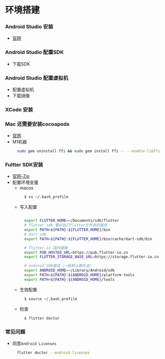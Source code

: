 # 环境搭建

### Android Studio 安装
  - [官网](https://developer.android.com/studio/install?hl=zh-cn)

### Android Studio 配置SDK
  - 下载SDK
  <!-- - ![123](@vuepress-img/knowledge-flutter/a-sdk-1.png) -->
<!-- docs/public/images/knowledge-flutter/a-sdk-1.png -->
### Android Studio 配置虚拟机
  - 配置虚拟机
  - 下载镜像

### XCode 安装

### Mac 还需要安装cocoapods
  - [官网](https://cocoapods.org)
  - M1机器
    ```sh
      sudo gem uninstall ffi && sudo gem install ffi -- --enable-libffi-alloc
    ```

### Fultter SDK安装
  - [官网-Zip](https://docs.flutter.dev/development/tools/sdk/releases?tab=macos)
  - 配置环境变量
    - macos
      ```sh
        $ vi ~/.bash_profile
      ```
    - 写入配置
      ```sh

        export FLUTTER_HOME=~/Documents/sdk/flutter
        # flutter sdk 看好自己flutter文件夹的路径
        export PATH=${PATH}:${FLUTTER_HOME}/bin
        # dart sdk
        export PATH=${PATH}:${FLUTTER_HOME}/bin/cache/dart-sdk/bin

        # flutter-io 国内镜像
        export PUB_HOSTED_URL=https://pub.flutter-io.cn
        export FLUTTER_STORAGE_BASE_URL=https://storage.flutter-io.cn

        # android SDK路径（一般默认都在这）
        export ANDROID_HOME=~/Library/Android/sdk
        export PATH=${PATH}:${ANDROID_HOME}/platform-tools
        export PATH=${PATH}:${ANDROID_HOME}/tools
      ```
    - 生效配置
      ```sh
        $ source ~/.bash_profile
      ```
    - 检查
      ```sh
        $ flutter doctor
      ```

### 常见问题
  - 同意`Android Licenses`
    ```sh
      flutter doctor --android-licenses
    ```
